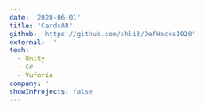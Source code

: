 ```yaml
---
date: '2020-06-01'
title: 'CardsAR'
github: 'https://github.com/shli3/DefHacks2020'
external: ''
tech:
  - Unity
  - C#
  - Vuforia
company: ''
showInProjects: false
---
```

